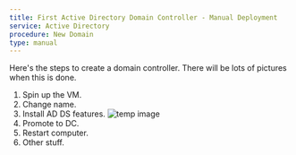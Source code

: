 ```yaml
---
title: First Active Directory Domain Controller - Manual Deployment
service: Active Directory
procedure: New Domain
type: manual
---
```

Here's the steps to create a domain controller. There will be lots of pictures when this is done.

1. Spin up the VM.
2. Change name.
3. Install AD DS features. ![temp image](https://thesolving.com/wp-content/uploads/2015/07/How-to-add-a-Backup-Domain-Controller-to-an-existing-Active-Directory-Domain-01.png)
4. Promote to DC.
5. Restart computer.
6. Other stuff.